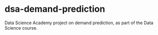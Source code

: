 # dsa-demand-prediction
Data Science Academy project on demand prediction, as part of the Data Science course.
